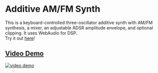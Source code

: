 # Additive AM/FM Synth
This is a keyboard-controlled three-oscillator additive synth with AM/FM synthesis, a mixer, an adjustable ADSR amplitude envelope, and optional clipping. It uses WebAudio for DSP.    
Try it out [here](ryurongliu.github.io/comp-sound-lab-2/)!
## [Video Demo](https://youtu.be/eZ5XoWg6RCA)
[![video demo](https://img.youtube.com/vi/eZ5XoWg6RCA/maxresdefault.jpg)](https://www.youtube.com/watch?v=eZ5XoWg6RCA)

